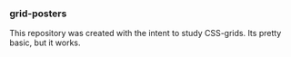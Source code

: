 ### grid-posters
This repository was created with the intent to study CSS-grids.
Its pretty basic, but it works.

